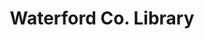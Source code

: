---
title: "Waterford Co. Library"
address: "Lismore, Lismore, Co. Waterford"
tel: "+353 (0)58 54 128"
county: "Waterford"
category: "Libraries"
type: "Content"
lat: "52.13462448120117"
lng: "-7.94157075881958"
---